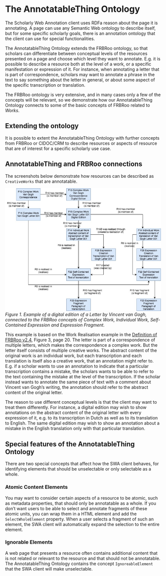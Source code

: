 # The AnnotatableThing Ontology

The Scholarly Web Annotation client uses RDFa reason about the page it is annotating. A page can use any Semantic Web ontology to describe itself, but for some specific scholarly goals, there is an annotation ontology that the client can use for special functionalities. 

The AnnotatableThing Ontology extends the FRBRoo ontology, so that scholars can differentiate between conceptual levels of the resources presented on a page and choose which level they want to annotate. E.g. it is possible to describe a resource both at the level of a work, or a specific manifestation or expression of it. For instance, when annotating a letter that is part of correspondence, scholars may want to annotate a phrase in the text to say something about the letter in general, or about some aspect of the specific transcription or translation.

The FRBRoo ontology is very extensive, and in many cases only a few of the concepts will be relevant, so we demonstrate how our AnnotatableThing Ontology connects to some of the basic concepts of FRBRoo related to *Works*. 

## Extending the ontology

It is possible to extent the AnnotatableThing Ontology with further concepts from FRBRoo or CIDOC/CRM to describe resources or aspects of resource that are of interest for a specific scholarly use case. 

## AnnotatableThing and FRBRoo connections

The screenshots below demonstrate how resources can be described as `CreativeWorks` that are annotatable. 

![Image not found](screenshots/Work-Realisation-Example.jpg)
*Figure 1. Example of a digital edition of a Letter by Vincent van Gogh, connected to the FRBRoo concepts of Complex Work, Individual Work, Self-Contained Expression and Expression Fragment.* 

This example is based on the Work Realisation example in the [Definition of FRBRoo v2.4](https://www.ifla.org/files/assets/cataloguing/FRBRoo/frbroo_v_2.4.pdf), Figure 3, page 20. The letter is part of a correspondence of multiple letters, which makes the correspondence a complex work. But the letter itself consists of multiple creative works. The abstract content of the original work is an individual work, but each transcription and each translation is itself also a creative work, that an annotation might refer to. E.g. if a scholar wants to use an annotation to indicate that a particular transcription contains a mistake, the scholars wants to be able to refer to the text containing the mistake at the level of the transcription. If the scholar instead wants to annotate the same piece of text with a comment about Vincent van Gogh’s writing, the annotation should refer to the abstract content of the original letter.

The reason to use different conceptual levels is that the client may want to treat them differently. For instance, a digital edition may wish to show annotations on the abstract content of the original letter with every expression of it, e.g. to its transcription in Dutch as well as to its translation to English. The same digital edition may wish to show an annotation about a mistake in the English translation only with that particular translation.

## Special features of the AnnotatableThing Ontology

There are two special concepts that affect how the SWA client behaves, for identifying elements that should be unselectable or only selectable as a whole. 

### Atomic Content Elements

You may want to consider certain aspects of a resource to be atomic, such as metadata properties, that should only be annotatable as a whole. If you don’t want users to be able to select and annotate fragments of these atomic units, you can wrap them in a HTML element and add the `SelectWholeElement` property. When a user selects a fragment of such an element, the SWA client will automatically expand the selection to the entire element.

### Ignorable Elements

A web page that presents a resource often contains additional content that is not related or relevant to the resource and that should not be annotatable. The AnnotatableThing Ontology contains the concept `IgnoreableElement` that the SWA client will make unselectable. 


